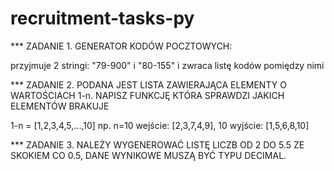 # recruitment-tasks-py

*** ZADANIE 1. GENERATOR KODÓW POCZTOWYCH:
  
  przyjmuje 2 stringi: "79-900" i "80-155" i zwraca listę kodów pomiędzy nimi
  
*** ZADANIE 2. PODANA JEST LISTA ZAWIERAJĄCA ELEMENTY O WARTOŚCIACH 1-n. NAPISZ FUNKCJĘ KTÓRA SPRAWDZI JAKICH ELEMENTÓW BRAKUJE
  
  1-n = [1,2,3,4,5,...,10]
  np. n=10
  wejście: [2,3,7,4,9], 10
  wyjście: [1,5,6,8,10]
  
*** ZADANIE 3. NALEŻY WYGENEROWAĆ LISTĘ LICZB OD 2 DO 5.5 ZE SKOKIEM CO 0.5, DANE WYNIKOWE MUSZĄ BYĆ TYPU DECIMAL.
